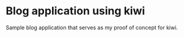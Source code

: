 # Blog application using kiwi

Sample blog application that serves as my proof of concept for kiwi.

